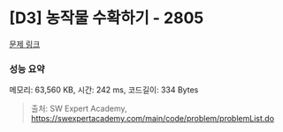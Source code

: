 # [D3] 농작물 수확하기 - 2805 

[문제 링크](https://swexpertacademy.com/main/code/problem/problemDetail.do?contestProbId=AV7GLXqKAWYDFAXB) 

### 성능 요약

메모리: 63,560 KB, 시간: 242 ms, 코드길이: 334 Bytes



> 출처: SW Expert Academy, https://swexpertacademy.com/main/code/problem/problemList.do